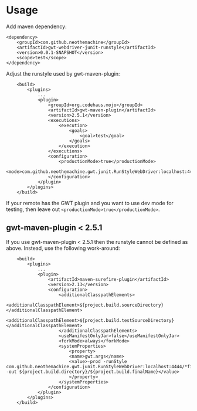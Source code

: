 Usage
=====

Add maven dependency:

```
<dependency>
	<groupId>com.github.neothemachine</groupId>
	<artifactId>gwt-webdriver-junit-runstyle</artifactId>
	<version>0.0.1-SNAPSHOT</version>
	<scope>test</scope>
</dependency>
```

Adjust the runstyle used by gwt-maven-plugin:

		<build>
			<plugins>
				...
				<plugin>
					<groupId>org.codehaus.mojo</groupId>
					<artifactId>gwt-maven-plugin</artifactId>
					<version>2.5.1</version>
					<executions>
						<execution>
							<goals>
								<goal>test</goal>
							</goals>
						</execution>
					</executions>
					<configuration>
						<productionMode>true</productionMode>
						<mode>com.github.neothemachine.gwt.junit.RunStyleWebDriver:localhost:4444/*firefox</mode>
					</configuration>
				</plugin>
			</plugins>
		</build>
		
If your remote has the GWT plugin and you want to use dev mode for testing, then leave out `<productionMode>true</productionMode>`.

gwt-maven-plugin < 2.5.1
------------------------

If you use gwt-maven-plugin < 2.5.1 then the runstyle cannot be defined as above. Instead, use the following work-around:

		<build>
			<plugins>
				...
				<plugin>
					<artifactId>maven-surefire-plugin</artifactId>
					<version>2.13</version>
					<configuration>
						<additionalClasspathElements>
							<additionalClasspathElement>${project.build.sourceDirectory}</additionalClasspathElement>
							<additionalClasspathElement>${project.build.testSourceDirectory}</additionalClasspathElement>
						</additionalClasspathElements>
						<useManifestOnlyJar>false</useManifestOnlyJar>
						<forkMode>always</forkMode>
						<systemProperties>
							<property>
							<name>gwt.args</name>
							<value>-prod -runStyle com.github.neothemachine.gwt.junit.RunStyleWebDriver:localhost:4444/*firefox -out ${project.build.directory}/${project.build.finalName}</value>
							</property>
						</systemProperties>
					</configuration>
				</plugin>
			</plugins>
		</build>
